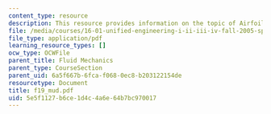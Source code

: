 ```yaml
---
content_type: resource
description: This resource provides information on the topic of Airfoils.
file: /media/courses/16-01-unified-engineering-i-ii-iii-iv-fall-2005-spring-2006/5e5f1127b6ce1d4c4a6e64b7bc970017_f19_mud.pdf
file_type: application/pdf
learning_resource_types: []
ocw_type: OCWFile
parent_title: Fluid Mechanics
parent_type: CourseSection
parent_uid: 6a5f667b-6fca-f068-0ec8-b203122154de
resourcetype: Document
title: f19_mud.pdf
uid: 5e5f1127-b6ce-1d4c-4a6e-64b7bc970017
---
```


